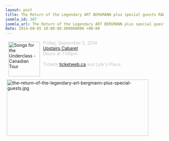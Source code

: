 ```yaml
---
layout: post
title: The Return of the Legendary ART BERGMANN plus special guests RADco
joomla_id: 307
joomla_url: The Return of the Legendary ART BERGMANN plus special guests RADco
date: 2014-08-05 10:00:00.000000000 +00:00
---
```

<img src="images/stories/front_page/songs_for_the_underclass_canadian_tour.jpg" style="float: left; width: 100px; height: 110px; margin: 5px 10px" height="110" width="100" title="Songs for the Underclass - Canadian Tour" alt="Songs for the Underclass - Canadian Tour" /><span style="color: #c0c0c0">
Friday, September 5, 2014</span><br />
<span style="color: #c0c0c0"><a href="http://upstairscabaret.ca/events/art-bergmann" target="_blank">Upstairs Cabaret</a><br />
Doors at 7:00pm<br />
<br />
</span><span style="color: #c0c0c0">Tickets&nbsp;<a href="http://www.ticketweb.ca/t3/sale/SaleEventDetailSubmit?dispatch=proceed&amp;eventId=5299495" target="_blank">ticketweb.ca</a>  and Lyle's Place.</span>
<div>
<span style="color: #c0c0c0"><br />
</span>
</div>
<div>
<img src="images/stories/front_page/the-return-of-the-legendary-art-bergmann-plus-special-guests.jpg" style="float: left; margin: 5px; width: 450px; height: 179px" height="179" width="450" title="the-return-of-the-legendary-art-bergmann-plus-special-guests.jpg" alt="the-return-of-the-legendary-art-bergmann-plus-special-guests.jpg" />
<br />
</div>
